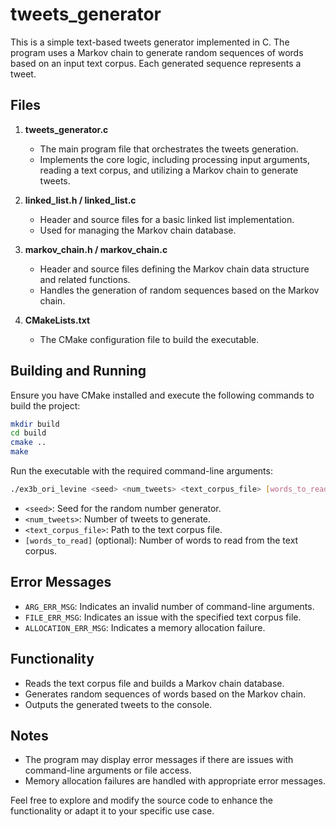 # tweets_generator

This is a simple text-based tweets generator implemented in C. The program uses a Markov chain to generate random sequences of words based on an input text corpus. Each generated sequence represents a tweet.

## Files

1. **tweets_generator.c**
   - The main program file that orchestrates the tweets generation.
   - Implements the core logic, including processing input arguments, reading a text corpus, and utilizing a Markov chain to generate tweets.

2. **linked_list.h / linked_list.c**
   - Header and source files for a basic linked list implementation.
   - Used for managing the Markov chain database.

3. **markov_chain.h / markov_chain.c**
   - Header and source files defining the Markov chain data structure and related functions.
   - Handles the generation of random sequences based on the Markov chain.

4. **CMakeLists.txt**
   - The CMake configuration file to build the executable.

## Building and Running

Ensure you have CMake installed and execute the following commands to build the project:

```bash
mkdir build
cd build
cmake ..
make
```

Run the executable with the required command-line arguments:

```bash
./ex3b_ori_levine <seed> <num_tweets> <text_corpus_file> [words_to_read]
```

- `<seed>`: Seed for the random number generator.
- `<num_tweets>`: Number of tweets to generate.
- `<text_corpus_file>`: Path to the text corpus file.
- `[words_to_read]` (optional): Number of words to read from the text corpus.

## Error Messages

- `ARG_ERR_MSG`: Indicates an invalid number of command-line arguments.
- `FILE_ERR_MSG`: Indicates an issue with the specified text corpus file.
- `ALLOCATION_ERR_MSG`: Indicates a memory allocation failure.

## Functionality

- Reads the text corpus file and builds a Markov chain database.
- Generates random sequences of words based on the Markov chain.
- Outputs the generated tweets to the console.

## Notes

- The program may display error messages if there are issues with command-line arguments or file access.
- Memory allocation failures are handled with appropriate error messages.

Feel free to explore and modify the source code to enhance the functionality or adapt it to your specific use case.
